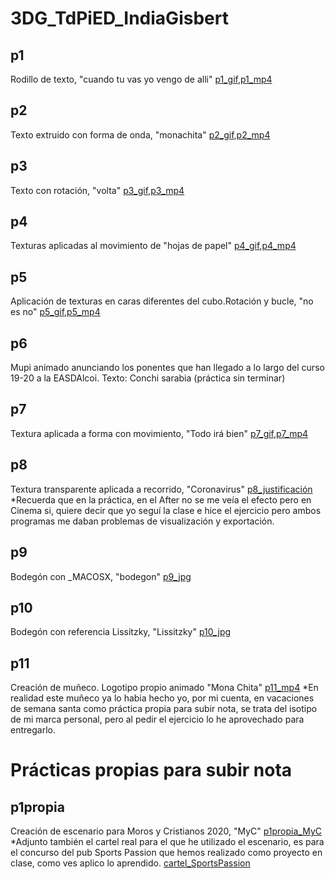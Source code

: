 # 3DG_TdPiED_IndiaGisbert

## p1
Rodillo de texto, "cuando tu vas yo vengo de alli" [p1_gif](p1.gif),[p1_mp4](p1.pm4)

## p2
Texto extruido con forma de onda, "monachita" [p2_gif](p2.gif),[p2_mp4](p2.pm4)

## p3
Texto con rotación, "volta" [p3_gif](p3.gif),[p3_mp4](p3.pm4)

## p4
Texturas aplicadas al movimiento de "hojas de papel" [p4_gif](p4.gif),[p4_mp4](p4.pm4)

## p5
Aplicación de texturas en caras diferentes del cubo.Rotación y bucle, "no es no" [p5_gif](p5.gif),[p5_mp4](p5.pm4)

## p6
Mupi animado anunciando los ponentes que han llegado a lo largo del curso 19-20 a la EASDAlcoi.
Texto: Conchi sarabia
(práctica sin terminar)

## p7
Textura aplicada a forma con movimiento, "Todo irá bien" [p7_gif](p7.gif),[p7_mp4](p7.pm4)

## p8
Textura transparente aplicada a recorrido, "Coronavirus" [p8_justificación](p8_justificación.pdf)
*Recuerda que en la práctica, en el After no se me veía el efecto pero en Cinema si, quiere decir que yo seguí la clase e hice el ejercicio pero ambos programas me daban problemas de visualización y exportación.

## p9
Bodegón con _MACOSX, "bodegon" [p9_jpg](p9.jpg)

## p10
Bodegón con referencia Lissitzky, "Lissitzky" [p10_jpg](p1o.jpg)

## p11
Creación de muñeco.
Logotipo propio animado "Mona Chita" [p11_mp4](p11.mp4)
*En realidad este muñeco ya lo habia hecho yo, por mi cuenta, en vacaciones de semana santa como práctica propia para subir nota, 
se trata del isotipo de mi marca personal, pero al pedir el ejercicio lo he aprovechado para entregarlo.

# Prácticas propias para subir nota

## p1propia
Creación de escenario para Moros y Cristianos 2020, "MyC" [p1propia_MyC](p1propia_MyC.jpg) 
*Adjunto también el cartel real para el que he utilizado el escenario, es para el concurso del pub Sports Passion que hemos realizado como proyecto en clase, como ves aplico lo aprendido. [cartel_SportsPassion](cartel_SportsPassion.jpg)
